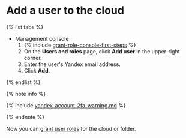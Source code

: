 # Add a user to the cloud

{% list tabs %}

- Management console
  1. {% include [grant-role-console-first-steps](../../../_includes/iam/grant-role-console-first-steps.md) %}
  2. On the **Users and roles** page, click **Add user** in the upper-right corner.
  3. Enter the user's Yandex email address.
  4. Click **Add**.

{% endlist %}

{% note info %}

{% include [yandex-account-2fa-warning.md](../../../_includes/iam/yandex-account-2fa-warning.md) %}

{% endnote %}

Now you can [grant user roles](../roles/grant.md) for the cloud or folder.


